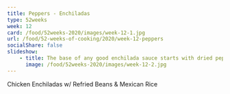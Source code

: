 ```yaml
---
title: Peppers - Enchiladas
type: 52weeks
week: 12
card: /food/52weeks-2020/images/week-12-1.jpg
url: /food/52-weeks-of-cooking/2020/week-12-peppers
socialShare: false
slideshow:
    - title: The base of any good enchilada sauce starts with dried peppers. Here we have a blend of Guajillo, New Mexico, Ancho, Chipotle, and Seco.
      image: /food/52weeks-2020/images/week-12-2.jpg
---
```

Chicken Enchiladas w/ Refried Beans & Mexican Rice
